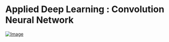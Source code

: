 # Applied Deep Learning : Convolution Neural Network 

[![Image](https://img.shields.io/badge/Language%20%26%20Version-Python%203.6%2B-brightgreen)](https://www.python.org/)
